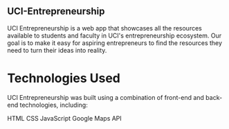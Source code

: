 ## UCI-Entrepreneurship
UCI Entrepreneurship is a web app that showcases all the resources available to students and faculty in UCI's entrepreneurship ecosystem. Our goal is to make it easy for aspiring entrepreneurs to find the resources they need to turn their ideas into reality.
# Technologies Used
UCI Entrepreneurship was built using a combination of front-end and back-end technologies, including:

HTML
CSS
JavaScript
Google Maps API
